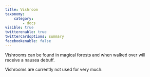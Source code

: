 ```yaml
---
title: Vishroom
taxonomy:
    category:
        - docs
visible: true
twitterenable: true
twittercardoptions: summary
facebookenable: false
---
```


Vishrooms can be found in magical forests and when walked over will receive a nausea debuff.

Vishrooms are currently not used for very much.

